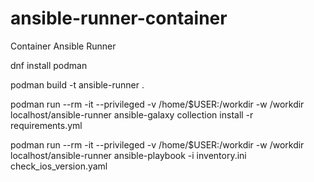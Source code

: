 # ansible-runner-container

Container Ansible Runner

dnf install podman

podman build -t ansible-runner .

podman run --rm -it --privileged -v /home/$USER:/workdir -w /workdir localhost/ansible-runner ansible-galaxy collection install -r requirements.yml

podman run --rm -it --privileged -v /home/$USER:/workdir -w /workdir localhost/ansible-runner ansible-playbook -i inventory.ini check_ios_version.yaml



